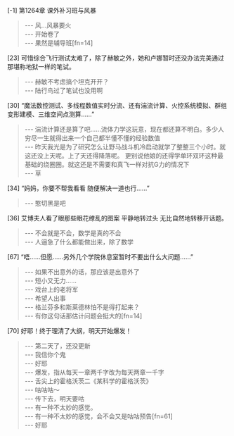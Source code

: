 
[-1] 第1264章 课外补习班与风暴
>--- 风…风暴要火<br>
>--- 开始卷了<br>
>--- 果然是辅导班[fn=14]<br>

[23] 可惜综合飞行测试太难了，除了赫敏之外，她和卢娜暂时还没办法完美通过那堪称地狱一样的笔试。
>--- 赫敏不考虑搞个坦克开开？<br>
>--- 陆行鸟过了笔试也没用啊<br>

[30] “魔法数控测试、多线程数值实时分流、还有湍流计算、火控系统模拟、群组变形建模、三维空间点测算……”
>--- 湍流计算还是算了吧……流体力学这玩意，现在都还算不明白。多少人穷尽一生就得出来一个自己都半懂不懂的经验数值<br>
>--- 昨天我光是为了研究怎么让野马战斗机冷启动就学了整整三个小时。就这还没上天呢。上了天还得降落呢。
更别说他娘的还得学单环双环这种最基础的绕圈圈。就这还是不需要和真飞一样对抗G力的情况下<br>
>--- 草<br>

[34] “妈妈，你要不帮我看看 随便解决一道也行……”
>--- 憨切黑是吧<br>

[36] 艾博夫人看了眼那些眼花缭乱的图案 平静地转过头 无比自然地转移开话题。
>--- 不会就是不会，数学是真的不会<br>
>--- 人逼急了什么都能做出来，除了数学<br>

[67] “唔……但愿……另外几个学院休息室暂时不要出什么大问题……”
>--- 如果不出意外的话，那应该是出意外了<br>
>--- 短小又无力……<br>
>--- 戏台上的老将军<br>
>--- 希望人出事<br>
>--- 格兰芬多和斯莱德林怕不是得打起来？<br>
>--- 有你这句话那估计问题会挺大的[fn=14]<br>

[70] 好耶！终于理清了大纲，明天开始爆发！
>--- 第二天了，还没更新<br>
>--- 我信你个鬼<br>
>--- 好耶<br>
>--- 爆发，指从每天一章两千字改为每天两章一千字<br>
>--- 舌尖上的霍格沃茨二《某科学的霍格沃茨》<br>
>--- 咕咕咕～<br>
>--- 传下去，明天要咕<br>
>--- 有一种不太妙的感觉。<br>
>--- 有一种不太妙的感觉，会不会又是咕咕预告[fn=61]<br>
>--- 好耶<br>

